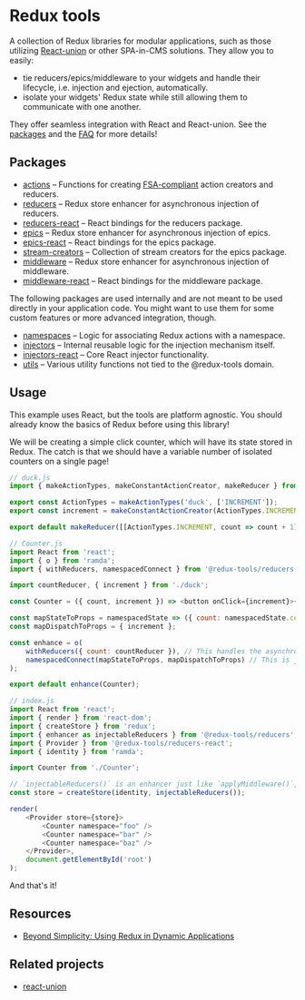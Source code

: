 # Redux tools

A collection of Redux libraries for modular applications, such as those utilizing [React-union](https://github.com/lundegaard/react-union) or other SPA-in-CMS solutions. They allow you to easily:

- tie reducers/epics/middleware to your widgets and handle their lifecycle, i.e. injection and ejection, automatically.
- isolate your widgets' Redux state while still allowing them to communicate with one another.

They offer seamless integration with React and React-union. See the [packages](/packages) and the [FAQ](FAQ.md) for more details!

## Packages

- [actions](packages/actions/README.md) – Functions for creating [FSA-compliant](https://github.com/redux-utilities/flux-standard-action) action creators and reducers.
- [reducers](packages/reducers/README.md) – Redux store enhancer for asynchronous injection of reducers.
- [reducers-react](packages/reducers-react/README.md) – React bindings for the reducers package.
- [epics](packages/epics/README.md) – Redux store enhancer for asynchronous injection of epics.
- [epics-react](packages/epics-react/README.md) – React bindings for the epics package.
- [stream-creators](packages/stream-creators/README.md) – Collection of stream creators for the epics package.
- [middleware](packages/middleware/README.md) – Redux store enhancer for asynchronous injection of middleware.
- [middleware-react](packages/middleware-react/README.md) – React bindings for the middleware package.

The following packages are used internally and are not meant to be used directly in your application code. You might want to use them for some custom features or more advanced integration, though.

- [namespaces](packages/namespaces/README.md) – Logic for associating Redux actions with a namespace.
- [injectors](packages/injectors/README.md) – Internal reusable logic for the injection mechanism itself.
- [injectors-react](packages/injectors-react/README.md) – Core React injector functionality.
- [utils](packages/utils/README.md) – Various utility functions not tied to the @redux-tools domain.

## Usage

This example uses React, but the tools are platform agnostic. You should already know the basics of Redux before using this library!

We will be creating a simple click counter, which will have its state stored in Redux. The catch is that we should have a variable number of isolated counters on a single page!

```js
// duck.js
import { makeActionTypes, makeConstantActionCreator, makeReducer } from '@redux-tools/actions';

export const ActionTypes = makeActionTypes('duck', ['INCREMENT']);
export const increment = makeConstantActionCreator(ActionTypes.INCREMENT);

export default makeReducer([[ActionTypes.INCREMENT, count => count + 1]], 0);
```

```js
// Counter.js
import React from 'react';
import { o } from 'ramda';
import { withReducers, namespacedConnect } from '@redux-tools/reducers-react';

import countReducer, { increment } from './duck';

const Counter = ({ count, increment }) => <button onClick={increment}>{count}</button>;

const mapStateToProps = namespacedState => ({ count: namespacedState.count });
const mapDispatchToProps = { increment };

const enhance = o(
	withReducers({ count: countReducer }), // This handles the asynchronous reducer injection.
	namespacedConnect(mapStateToProps, mapDispatchToProps) // This is just like `connect` from react-redux
);

export default enhance(Counter);
```

```js
// index.js
import React from 'react';
import { render } from 'react-dom';
import { createStore } from 'redux';
import { enhancer as injectableReducers } from '@redux-tools/reducers';
import { Provider } from '@redux-tools/reducers-react';
import { identity } from 'ramda';

import Counter from './Counter';

// `injectableReducers()` is an enhancer just like `applyMiddleware()`, so they're composable!
const store = createStore(identity, injectableReducers());

render(
	<Provider store={store}>
		<Counter namespace="foo" />
		<Counter namespace="bar" />
		<Counter namespace="baz" />
	</Provider>,
	document.getElementById('root')
);
```

And that's it!

## Resources
* [Beyond Simplicity: Using Redux in Dynamic Applications](https://medium.com/@wafflepie/beyond-simplicity-using-redux-in-dynamic-applications-ae9e0aea928c)

## Related projects
* [react-union](https://github.com/lundegaard/react-union)
